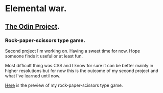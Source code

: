# Elemental war.
## [The Odin Project](https://www.theodinproject.com/).

### Rock-paper-scissors type game.

Second project I'm working on. Having a sweet time for now. Hope someone finds it useful or at least fun.

Most difficult thing was CSS and I know for sure it can be better mainly in higher resolutions but for now this is the outcome of my second project and what I've learned until now.

[Here](https://darklania.github.io/grass-water-fire/) is the preview of my rock-paper-scissors type game. 
